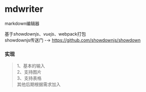 # mdwriter
markdown编辑器

基于*showdownjs*、*vuejs*、webpack打包  
showdownjs传送门 -→ https://github.com/showdownjs/showdown

### 实现
> 1、基本的输入  
> 2、支持图片  
> 3、支持表格  
其他后期根据需求加入
